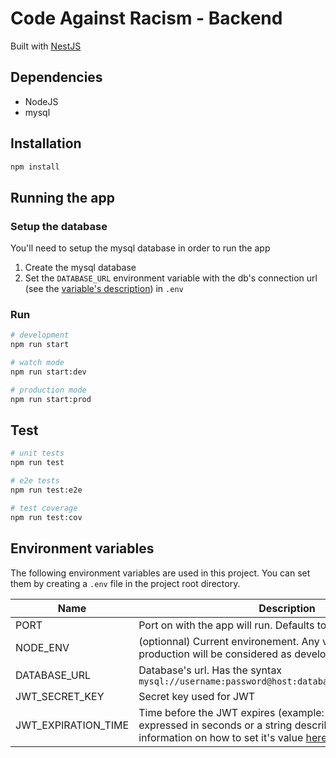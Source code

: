 # Code Against Racism - Backend

Built with [NestJS](https://nestjs.com/)

## Dependencies

- NodeJS
- mysql

## Installation

```bash
npm install
```

## Running the app

### Setup the database

You'll need to setup the mysql database in order to run the app

1. Create the mysql database
2. Set the `DATABASE_URL` environment variable with the db's connection url (see the [variable's description](#environment-variables)) in `.env`

### Run

```bash
# development
npm run start

# watch mode
npm run start:dev

# production mode
npm run start:prod
```

## Test

```bash
# unit tests
npm run test

# e2e tests
npm run test:e2e

# test coverage
npm run test:cov
```

## Environment variables

The following environment variables are used in this project. You can set them by creating a `.env` file in the project root directory.

| Name                | Description                                                                                                                                                                                                    |
| ------------------- | -------------------------------------------------------------------------------------------------------------------------------------------------------------------------------------------------------------- |
| PORT                | Port on with the app will run. Defaults to 4000                                                                                                                                                                |
| NODE_ENV            | (optionnal) Current environement. Any value that is not production will be considered as development                                                                                                           |
| DATABASE_URL        | Database's url. Has the syntax `mysql://username:password@host:database_port/database_name`                                                                                                                    |
| JWT_SECRET_KEY      | Secret key used for JWT                                                                                                                                                                                        |
| JWT_EXPIRATION_TIME | Time before the JWT expires (example: `10d`, `2h`). Can be expressed in seconds or a string describing a time span. More information on how to set it's value [here](https://github.com/auth0/node-jsonwebtoken#usage) |
